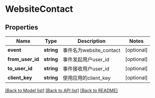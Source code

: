 # WebsiteContact

## Properties
Name | Type | Description | Notes
------------ | ------------- | ------------- | -------------
**event** | **string** | 事件名为website_contact | [optional] 
**from_user_id** | **string** | 事件发起用户user_id | [optional] 
**to_user_id** | **string** | 事件接收用户user_id | [optional] 
**client_key** | **string** | 使用应用的client_key | [optional] 

[[Back to Model list]](../../README.md#documentation-for-models) [[Back to API list]](../../README.md#documentation-for-api-endpoints) [[Back to README]](../../README.md)

